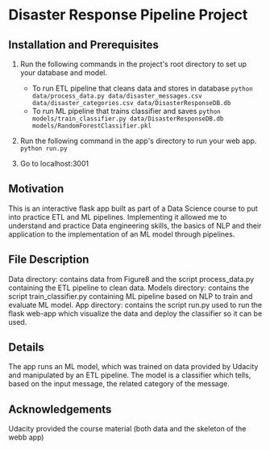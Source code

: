 # Disaster Response Pipeline Project

##  Installation and Prerequisites
1. Run the following commands in the project's root directory to set up your database and model.

    - To run ETL pipeline that cleans data and stores in database
        `python data/process_data.py data/disaster_messages.csv data/disaster_categories.csv data/DisasterResponseDB.db`
    - To run ML pipeline that trains classifier and saves
        `python models/train_classifier.py data/DisasterResponseDB.db models/RandomForestClassifier.pkl`

2. Run the following command in the app's directory to run your web app.
    `python run.py`

3. Go to localhost:3001

## Motivation
This is an interactive flask app built as part of a Data Science course to put into practice ETL and ML pipelines.
Implementing it allowed me to understand and practice Data engineering skills, the basics of NLP and their application
to the implementation of an ML model through pipelines. 

## File Description
Data directory: contains data from Figure8 and the script process_data.py containing the ETL pipeline to clean data. 
Models directory: contains the script train_classifier.py containing ML pipeline based on NLP to train and evaluate ML model.
App directory: contains the script run.py used to run the flask web-app which visualize the data and deploy the classifier so
it can be used.

## Details
The app runs an ML model, which was trained on data provided by Udacity and manipulated by an ETL pipeline.
The model is a classifier which tells, based on the input message, the related category of the message.

## Acknowledgements
Udacity provided the course material (both data and the skeleton of the webb app)




